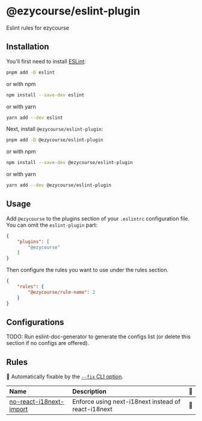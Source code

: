 # @ezycourse/eslint-plugin

Eslint rules for ezycourse

## Installation

You'll first need to install [ESLint](https://eslint.org/):

```sh
pnpm add -D eslint
```

or with npm

```sh
npm install --save-dev eslint
```

or with yarn

```sh
yarn add --dev eslint
```

Next, install `@ezycourse/eslint-plugin`:

```sh
pnpm add -D @ezycourse/eslint-plugin
```

or with npm

```sh
npm install --save-dev @ezycourse/eslint-plugin
```

or with yarn

```sh
yarn add --dev @ezycourse/eslint-plugin
```

## Usage

Add `@ezycourse` to the plugins section of your `.eslintrc` configuration file. You can omit the `eslint-plugin` part:

```json
{
    "plugins": [
        "@ezycourse"
    ]
}
```

Then configure the rules you want to use under the rules section.

```json
{
    "rules": {
        "@ezycourse/rule-name": 2
    }
}
```

## Configurations

<!-- begin auto-generated configs list -->
TODO: Run eslint-doc-generator to generate the configs list (or delete this section if no configs are offered).
<!-- end auto-generated configs list -->

## Rules

<!-- begin auto-generated rules list -->

🔧 Automatically fixable by the [`--fix` CLI option](https://eslint.org/docs/user-guide/command-line-interface#--fix).

| Name                                                             | Description                                         | 🔧 |
| :--------------------------------------------------------------- | :-------------------------------------------------- | :- |
| [no-react-i18next-import](docs/rules/no-react-i18next-import.md) | Enforce using next-i18next instead of react-i18next | 🔧 |

<!-- end auto-generated rules list -->
